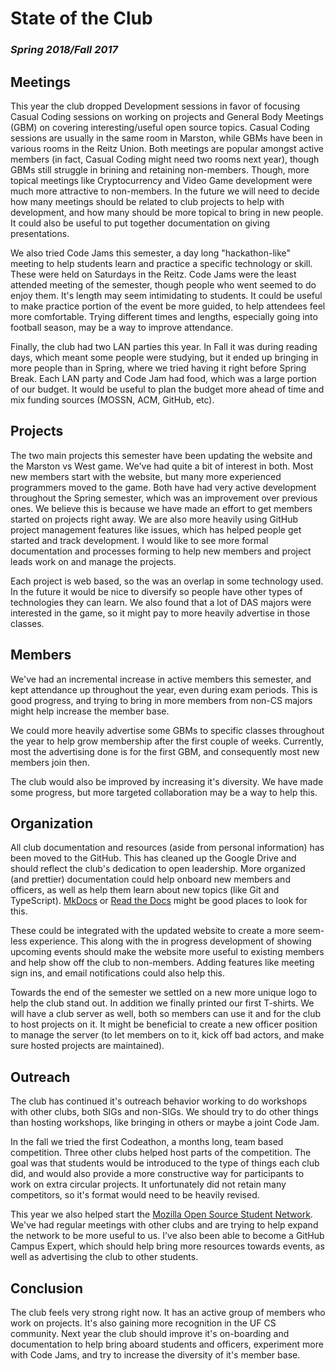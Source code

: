 # State of the Club 

### *Spring 2018/Fall 2017*

## Meetings 

This year the club dropped Development sessions in favor of focusing Casual Coding sessions on working on projects and General Body Meetings (GBM) on covering interesting/useful open source topics. Casual Coding sessions are usually in the same room in Marston, while GBMs have been in various rooms in the Reitz Union. Both meetings are popular amongst active members (in fact, Casual Coding might need two rooms next year), though GBMs still struggle in brining and retaining non-members. Though, more topical meetings like Cryptocurrency and Video Game development were much more attractive to non-members. In the future we will need to decide how many meetings should be related to club projects to help with development, and how many should be more topical to bring in new people. It could also be useful to put together documentation on giving presentations. 

We also tried Code Jams this semester, a day long "hackathon-like" meeting to help students learn and practice a specific technology or skill. These were held on Saturdays in the Reitz. Code Jams were the least attended meeting of the semester, though people who went seemed to do enjoy them. It's length may seem intimidating to students. It could be useful to make practice portion of the event be more guided, to help attendees feel more comfortable. Trying different times and lengths, especially going into football season, may be a way to improve attendance. 

Finally, the club had two LAN parties this year. In Fall it was during reading days, which meant some people were studying, but it ended up bringing in more people than in Spring, where we tried having it right before Spring Break. Each LAN party and Code Jam had food, which was a large portion of our budget. It would be useful to plan the budget more ahead of time and mix funding sources (MOSSN, ACM, GitHub, etc).

## Projects

The two main projects this semester have been updating the website and the Marston vs West game. We've had quite a bit of interest in both. Most new members start with the website, but many more experienced programmers moved to the game. Both have had very active development throughout the Spring semester, which was an improvement over previous ones. We believe this is because we have made an effort to get members started on projects right away. We are also more heavily using GitHub project management features like issues, which has helped people get started and track development. I would like to see more formal documentation and processes forming to help new members and project leads work on and manage the projects.

Each project is web based, so the was an overlap in some technology used. In the future it would be nice to diversify so people have other types of technologies they can learn. We also found that a lot of DAS majors were interested in the game, so it might pay to more heavily advertise in those classes.

## Members

We've had an incremental increase in active members this semester, and kept attendance up throughout the year, even during exam periods. This is good progress, and trying to bring in more members from non-CS majors might help increase the member base.

We could more heavily advertise some GBMs to specific classes throughout the year to help grow membership after the first couple of weeks. Currently, most the advertising done is for the first GBM, and consequently most new members join then.

The club would also be improved by increasing it's diversity. We have made some progress, but more targeted collaboration may be a way to help this.

## Organization

All club documentation and resources (aside from personal information) has been moved to the GitHub. This has cleaned up the Google Drive and should reflect the club's dedication to open leadership. More organized (and prettier) documentation could help onboard new members and officers, as well as help them learn about new topics (like Git and TypeScript). [MkDocs](http://www.mkdocs.org/) or [Read the Docs](https://readthedocs.org/) might be good places to look for this.

These could be integrated with the updated website to create a more seem-less experience. This along with the in progress development of showing upcoming events should make the website more useful to existing members and help show off the club to non-members. Adding features like meeting sign ins, and email notifications could also help this.

Towards the end of the semester we settled on a new more unique logo to help the club stand out. In addition we finally printed our first T-shirts. We will have a club server as well, both so members can use it and for the club to host projects on it. It might be beneficial to create a new officer position to manage the server (to let members on to it, kick off bad actors, and make sure hosted projects are maintained). 

## Outreach

The club has continued it's outreach behavior working to do workshops with other clubs, both SIGs and non-SIGs. We should try to do other things than hosting workshops, like bringing in others or maybe a joint Code Jam. 

In the fall we tried the first Codeathon, a months long, team based competition. Three other clubs helped host parts of the competition. The goal was that students would be introduced to the type of things each club did, and would also provide a more constructive way for participants to work on extra circular projects. It unfortunately did not retain many competitors, so it's format would need to be heavily revised.

This year we also helped start the [Mozilla Open Source Student Network](https://opensource.mozilla.community). We've had regular meetings with other clubs and are trying to help expand the network to be more useful to us. I've also been able to become a GitHub Campus Expert, which should help bring more resources towards events, as well as advertising the club to other students.

## Conclusion 

The club feels very strong right now. It has an active group of members who work on projects. It's also gaining more recognition in the UF CS community. Next year the club should improve it's on-boarding and documentation to help bring aboard students and officers, experiment more with Code Jams, and try to increase the diversity of it's member base.